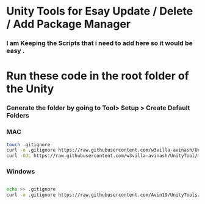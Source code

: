 # Unity Tools for Esay Update / Delete / Add Package Manager

### I am Keeping the Scripts that i need to  add here so it would be easy .


# Run these code in the root folder of the Unity 

### Generate the folder by going to Tool> Setup > Create Default Folders


### MAC 


```bash
touch .gitignore
curl -o .gitignore https://raw.githubusercontent.com/w3villa-avinash/UnityTool/main/.gitignore
curl -OJL https://raw.githubusercontent.com/w3villa-avinash/UnityTool/main/Tools.cs


```
### Windows 

```bash

echo >> .gitignore
curl -o .gitignore https://raw.githubusercontent.com/Avin19/UnityTools/main/.gitignore